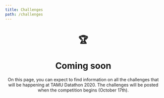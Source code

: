 ```yaml
---
title: Challenges
path: /challenges
---
```

<center>

# 🏆
# Coming soon
On this page, you can expect to find information on all the challenges that will be happening at TAMU Datathon 2020. The challenges will be posted when the competition begins (October 17th).

</center>